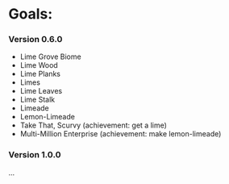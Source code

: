 # Goals:
### Version 0.6.0
- Lime Grove Biome
- Lime Wood
- Lime Planks
- Limes
- Lime Leaves
- Lime Stalk
- Limeade 
- Lemon-Limeade
- Take That, Scurvy (achievement: get a lime)
- Multi-Million Enterprise (achievement: make lemon-limeade)
### Version 1.0.0
...
